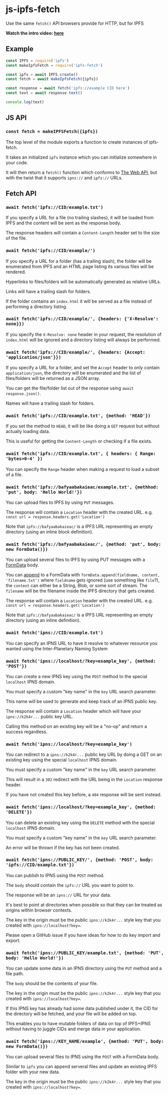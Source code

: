 # js-ipfs-fetch
Use the same `fetch()` API browsers provide for HTTP, but for IPFS


**Watch the intro video: [here](https://youtu.be/kI9Issf3MNc?t=1606)**

## Example

```javascript
const IPFS = require('ipfs')
const makeIpfsFetch = require('ipfs-fetch')

const ipfs = await IPFS.create()
const fetch = await makeIpfsFetch({ipfs})

const response = await fetch('ipfs://example CID here')
const text = await response.text()

console.log(text)
```

## JS API

### `const fetch = makeIPFSFetch({ipfs})`

The top level of the module exports a function to create instances of ipfs-fetch.

It takes an initialized `ipfs` instance which you can initialize somewhere in your code.

It will then return a `fetch()` function which conforms to [The Web API](https://developer.mozilla.org/en-US/docs/Web/API/WindowOrWorkerGlobalScope/fetch), but with the twist that it supports `ipns://` and `ipfs://` URLs.

## Fetch API

### `await fetch('ipfs://CID/example.txt')`

If you specify a URL for a file (no trailing slashes), it will be loaded from IPFS and the content will be sent as the response body.

The response headers will contain a `Content-Length` header set to the size of the file.

### `await fetch('ipfs://CID/example/')`

If you specify a URL for a folder (has a trailing slash), the folder will be enumerated from IPFS and an HTML page listing its various files will be rendered.

Hyperlinks to files/folders will be automatically generated as relative URLs.

Links will have a trailing slash for folders.

If the folder contains an `index.html` it will be served as a file instead of performing a directory listing.

### `await fetch('ipfs://CID/example/', {headers: {'X-Resolve': none}})`

If you specify the `X-Resolve: none` header in your request, the resolution of `index.html` will be ignored and a directory listing will always be performed.

### `await fetch('ipfs://CID/example/', {headers: {Accept: 'application/json'}})`

If you specify a URL for a folder, and set the `Accept` header to only contain `application/json`, the directory will be enumerated and the list of files/folders will be returned as a JSON array.

You can get the file/folder list out of the response using `await response.json()`.

Names will have a trailing slash for folders.

### `await fetch('ipfs://CID/example.txt', {method: 'HEAD'})`

If you set the method to `HEAD`, it will be like doing a `GET` request but without actually loading data.

This is useful for getting the `Content-Length` or checking if a file exists.

### `await fetch('ipfs://CID/example.txt', { headers: { Range: 'bytes=0-4' })`

You can specify the `Range` header when making a request to load a subset of a file.

### `await fetch('ipfs://bafyaabakaieac/example.txt', {methhod: 'put', body: 'Hello World!'})`

You can upload files to IPFS by using `PUT` messages.

The response will contain a `Location` header with the created URL.
e.g. `const url = response.headers.get('Location')`

Note that `ipfs://bafyaabakaieac/` is a IPFS URL representing an empty directory (using an inline block definition).

### `await fetch('ipfs://bafyaabakaieac/', {method: 'put', body: new FormData()})`

You can upload several files to IPFS by using PUT messages with a [FormData](https://developer.mozilla.org/en-US/docs/Web/API/FormData) body.

You can [append](https://developer.mozilla.org/en-US/docs/Web/API/FormData) to a FormData with `formData.append(fieldname, content, 'filename.txt')` where `fieldname` gets ignored (use something like `file`?), the `content` can either be a String, Blob, or some sort of stream.
The `filename` will be the filename inside the IPFS directory that gets created.

The response will contain a `Location` header with the created URL.
e.g. `const url = response.headers.get('Location')`

Note that `ipfs://bafyaabakaieac/` is a IPFS URL representing an empty directory (using an inline definition).

### `await fetch('ipns://CID/example.txt')`

You can specify an IPNS URL to have it resolve to whatever resource you wanted using the Inter-Planetary Naming System

### `await fetch('ipns://localhost/?key=example_key', {method: 'POST'})`

You can create a new IPNS key using the `POST` method to the special `localhost` IPNS domain.

You must specify a custom "key name" in the `key` URL search parameter.

This name will be used to generate and keep track of an IPNS public key.

The response will contain a `Location` header which will have your `ipns://k2k4r...` public key URL.

Calling this method on an existing key will be a "no-op" and return a success regardless.

### `await fetch('ipns://localhost/?key=example_key')`

You can redirect to a `ipns://k2k4r...` public key URL by doing a GET on an existing key using the special `localhost` IPNS domain.

You must specify a custom "key name" in the `key` URL search parameter.

This will result in a `302` redirect with the URL being in the `Location` response header.

If you have not created this key before, a `404` response will be sent instead.

### `await fetch('ipns://localhost/?key=example_key', {method: 'DELETE'})`

You can delete an existing key using the `DELETE` method with the special `localhost` IPNS domain.

You must specify a custom "key name" in the `key` URL search parameter.

An error will be thrown if the key has not been created.

### `await fetch('ipns://PUBLIC_KEY/', {method: 'POST', body: 'ipfs://CID/example.txt'})`

You can publish to IPNS using the `POST` method.

The `body` should contain the `ipfs://` URL you want to point to.

The response will be an `ipns://` URL for your data.

It's best to point at directories when possible so that they can be treated as origins within browser contexts.

The key in the origin must be the public `ipns://k2k4r...` style key that you created with `ipns://localhost?key=`.

Please open a GitHub issue if you have ideas for how to do key import and export.

### `await fetch('ipns://PUBLIC_KEY/example.txt', {method: 'PUT', body: 'Hello World!'})`

You can update some data in an IPNS directory using the `PUT` method and a file path.

The `body` should be the contents of your file.

The key in the origin must be the public `ipns://k2k4r...` style key that you created with `ipns://localhost?key=`.

If this IPNS key has already had some data published under it, the CID for the directory will be fetched, and your file will be added on top.

This enables you to have mutable folders of data on top of IPFS+IPNS without having to juggle CIDs and merge data in your application.

### `await fetch('ipns://KEY_NAME/example', {method: 'PUT', body: new FormData()})`

You can upload several files to IPNS using the `POST` with a FormData body.

Similar to `ipfs` you can append serveral files and update an existing IPFS folder with your new data.

The key in the origin must be the public `ipns://k2k4r...` style key that you created with `ipns://localhost?key=`.
